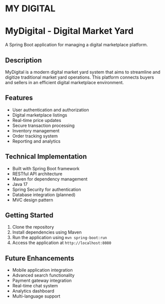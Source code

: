 # MY DIGITAL 
 # MyDigital - Digital Market Yard

A Spring Boot application for managing a digital marketplace platform.

## Description
MyDigital is a modern digital market yard system that aims to streamline and digitize traditional market yard operations. This platform connects buyers and sellers in an efficient digital marketplace environment.

## Features
- User authentication and authorization
- Digital marketplace listings
- Real-time price updates
- Secure transaction processing
- Inventory management
- Order tracking system
- Reporting and analytics

## Technical Implementation
- Built with Spring Boot framework
- RESTful API architecture
- Maven for dependency management
- Java 17
- Spring Security for authentication
- Database integration (planned)
- MVC design pattern

## Getting Started
1. Clone the repository
2. Install dependencies using Maven
3. Run the application using `mvn spring-boot:run`
4. Access the application at `http://localhost:8080`

## Future Enhancements
- Mobile application integration
- Advanced search functionality
- Payment gateway integration
- Real-time chat system
- Analytics dashboard
- Multi-language support

